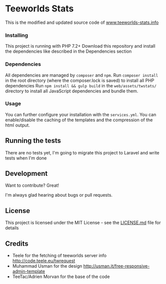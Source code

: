 # Teeworlds Stats
This is the modified and updated source code of www.teeworlds-stats.info

### Installing

This project is running with PHP 7.2+
Download this repository and install the dependencies like described in the Dependencies section

### Dependencies

All dependencies are managed by `composer` and `npm`.
Run `composer install` in the root directory (where the composer.lock is saved) to install all PHP dependencies
Run `npm install && gulp build` in the `web/assets/twstats/` directory to install all JavaScript dependencies and bundle them.

### Usage

You can further configure your installation with the `services.yml`.
You can enable/disable the caching of the templates and the compression of the html output.

## Running the tests

There are no tests yet, I'm going to migrate this project to Laravel and write tests when I'm done

## Development

Want to contribute? Great!

I'm always glad hearing about bugs or pull requests.

## License

This project is licensed under the MIT License - see the [LICENSE.md](LICENSE.md) file for details


## Credits

- Teele for the fetching of teeworlds server info http://code.teele.eu/twrequest
- Muhammad Usman for the design http://usman.it/free-responsive-admin-template
- TeeTac/Adrien Morvan for the base of the code